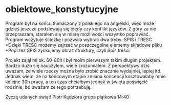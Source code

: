 # obiektowe_konstytucyjne

Program był na końcu tłumaczony z polskiego na angielski, więc może gdzieś jeszcze podziewają się błędy czy konflikt języków. Z góry za nie przepraszam, starałem się w miarę możliwości wszystko poprawiać.
Program wczytuje ścieżkę i pozwala wybrać dwa tryby: SPIS i TRESC
*Dzięki TRESC możemy zajrzeć w poszczególne elementy składowe pliku
*Poprzez SPIS zyskujemy obraz struktury, czyli Spis treści

Projekt zajął mi ok. 60-80h i był moim pierwszym takim długim projektem.
Bardzo dużo się nauczyłem, wiele zrozumiałem.
Z perspektywy dziś uważam, że wiele rzeczy można było zrobić znacznie wydajniej, lepiej itd.
Jednak wiem, że na końcowym etapie zmiana koncepcji kosztowałaby mnie kolejne 30h pracy, a ten czas chciałbym jednak w święta poświęcić rodzinie, bo uważam że tego potrzebuję.

Życzę udanych świąt!
Piotr Kędziora
grupa piątkowa 14:40
